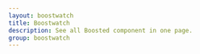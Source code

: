 ```yaml
---
layout: boostwatch
title: Boostwatch
description: See all Boosted component in one page.
group: boostwatch
---
```



